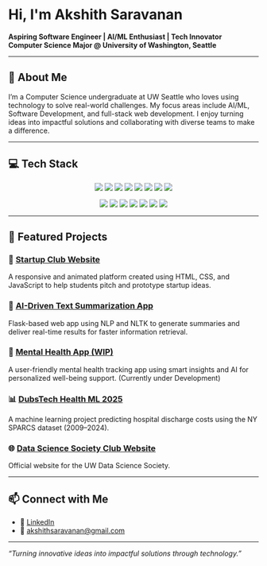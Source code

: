 # Hi, I'm Akshith Saravanan 

**Aspiring Software Engineer | AI/ML Enthusiast | Tech Innovator**  
**Computer Science Major @ University of Washington, Seattle**

---

## 📌 About Me

I’m a Computer Science undergraduate at UW Seattle who loves using technology to solve real-world challenges. My focus areas include AI/ML, Software Development, and full-stack web development. I enjoy turning ideas into impactful solutions and collaborating with diverse teams to make a difference.

---

## 💻 Tech Stack

<p align="center">
  <img src="https://img.shields.io/badge/Java-007396?style=for-the-badge&logo=openjdk&logoColor=white"/>
  <img src="https://img.shields.io/badge/Python-3776AB?style=for-the-badge&logo=python&logoColor=white"/>
  <img src="https://img.shields.io/badge/C-00599C?style=for-the-badge&logo=c&logoColor=white"/>
  <img src="https://img.shields.io/badge/HTML5-E34F26?style=for-the-badge&logo=html5&logoColor=white"/>
  <img src="https://img.shields.io/badge/CSS3-1572B6?style=for-the-badge&logo=css3&logoColor=white"/>
  <img src="https://img.shields.io/badge/JavaScript-F7DF1E?style=for-the-badge&logo=javascript&logoColor=black"/>
  <img src="https://img.shields.io/badge/React-20232A?style=for-the-badge&logo=react&logoColor=61DAFB"/>
  <img src="https://img.shields.io/badge/Flask-000000?style=for-the-badge&logo=flask&logoColor=white"/>
</p>

<p align="center">
  <img src="https://img.shields.io/badge/Pandas-150458?style=for-the-badge&logo=pandas&logoColor=white"/>
  <img src="https://img.shields.io/badge/NumPy-013243?style=for-the-badge&logo=numpy&logoColor=white"/>
  <img src="https://img.shields.io/badge/NLTK-85B946?style=for-the-badge"/>
  <img src="https://img.shields.io/badge/CatBoost-FF9900?style=for-the-badge"/>
  <img src="https://img.shields.io/badge/SQL-4479A1?style=for-the-badge&logo=postgresql&logoColor=white"/>
  <img src="https://img.shields.io/badge/Git-F05032?style=for-the-badge&logo=git&logoColor=white"/>
  <img src="https://img.shields.io/badge/JUnit-25A162?style=for-the-badge&logo=junit5&logoColor=white"/>
</p>

---

## 🚀 Featured Projects

### 🔗 [Startup Club Website](https://github.com/startupclubuw/startup-club)
A responsive and animated platform created using HTML, CSS, and JavaScript to help students pitch and prototype startup ideas.

### 🤖 [AI-Driven Text Summarization App](https://github.com/akshithsaravanan/text-summarizer)
Flask-based web app using NLP and NLTK to generate summaries and deliver real-time results for faster information retrieval.

### 🧠 [Mental Health App (WIP)](https://github.com/AdiKum26/Mental-Health-App)
A user-friendly mental health tracking app using smart insights and AI for personalized well-being support. (Currently under Development)

### 📊 [DubsTech Health ML 2025](https://github.com/akshithsaravanan/DubsTech-Health-ML-2025)
A machine learning project predicting hospital discharge costs using the NY SPARCS dataset (2009–2024).

### 🌐 [Data Science Society Club Website](https://github.com/Data-Science-Society-at-UW/club-website)
Official website for the UW Data Science Society.

---

## 📫 Connect with Me

- 🔗 [LinkedIn](https://www.linkedin.com/in/akshithsaravanan/)
- 📧 akshithsaravanan@gmail.com

---

*“Turning innovative ideas into impactful solutions through technology.”*
